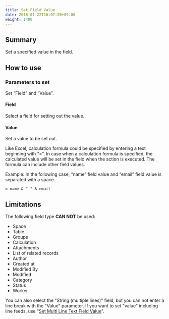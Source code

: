 ```yaml
---
title: Set Field Value
date: 2018-01-22T16:07:50+09:00
weight: 1400
---
```

## Summary

Set a specified value in the field.

## How to use

### Parameters to set

Set “Field” and “Value”.

#### Field

Select a field for setting out the value.

#### Value

Set a value to be set out.

Like Excel, calculation formula could be specified by entering a text beginning with “=”.
In case when a calculation formula is specified, the calculated value will be set in the field when the action is executed.
The formula can include other field values.

Example: In the following case, “name” field value and “email” field value is separated with a space.

```
= name & " " & email
```

## Limitations

The following field type **CAN NOT** be used:

-	Space
-	Table
-	Groups
-	Calculation
-	Attachments
-	List of related records
-	Author
-	Created at
-	Modified By
-	Modified
-	Category
-	Status
-	Worker

You can also select the "String (multiple lines)" field, but you can not enter a line break with the "Value" parameter. If you want to set "value" including line feeds, use "[Set Multi Line Text Field Value](../set_multi_line_text_value)".
